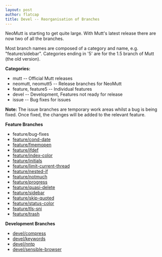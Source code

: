 ```yaml
---
layout: post
author: flatcap
title: Devel -- Reorganisation of Branches
---
```


NeoMutt is starting to get quite large.  With Mutt's latest release there are
now two of all the branches.

Most branch names are composed of a category and name, e.g. "feature/sidebar".
Categories ending in '5' are for the 1.5 branch of Mutt (the old version).

**Categories:**

- mutt -- Official Mutt releases
- neomutt, neomutt5 -- Release branches for NeoMutt
- feature, feature5 -- Individual features
- devel -- Development, Features not ready for release
- issue -- Bug fixes for issues

**Note:** The issue branches are temporary work areas whilst a bug is being
fixed.  Once fixed, the changes will be added to the relevant feature.

**Feature Branches**

- feature/bug-fixes
- [feature/cond-date]({{site.url}}/feature/cond-date)
- [feature/fmemopen]({{site.url}}/feature/fmemopen)
- [feature/ifdef]({{site.url}}/feature/ifdef)
- [feature/index-color]({{site.url}}/feature/index-color)
- [feature/initials]({{site.url}}/feature/initials)
- [feature/limit-current-thread]({{site.url}}/feature/limit-current-thread)
- [feature/nested-if]({{site.url}}/feature/nested-if)
- [feature/notmuch]({{site.url}}/feature/notmuch)
- [feature/progress]({{site.url}}/feature/progress)
- [feature/quasi-delete]({{site.url}}/feature/quasi-delete)
- [feature/sidebar]({{site.url}}/feature/sidebar)
- [feature/skip-quoted]({{site.url}}/feature/skip-quoted)
- [feature/status-color]({{site.url}}/feature/status-color)
- [feature/tls-sni]({{site.url}}/feature/tls-sni)
- [feature/trash]({{site.url}}/feature/trash)

**Development Branches**

- [devel/compress]({{site.url}}/feature/compress)
- [devel/keywords]({{site.url}}/feature/keywords)
- [devel/nntp]({{site.url}}/feature/nntp)
- [devel/sensible-browser]({{site.url}}/feature/sensible-browser)

